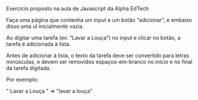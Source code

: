 Exercício proposto na aula de Javascript da Alpha EdTech

Faça uma página que contenha um input e um botão “adicionar”, e embaixo disso uma ul inicialmente vazia.

Ao digitar uma tarefa (ex: “Lavar a Louça”) no input e clicar no botão, a tarefa é adicionada à lista.

Antes de adicionar à lista, o texto da tarefa deve ser convertido para letras minúsculas, e devem ser removidos espaços-em-branco no início e no final da tarefa digitada.

Por exemplo:

" Lavar a Louça   " ⇒ "lavar a louça"
